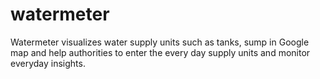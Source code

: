 watermeter
==========

Watermeter visualizes water supply units such as tanks, sump in Google map
and help authorities to enter the every day supply  units and monitor everyday insights.
